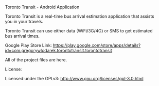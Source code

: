 Toronto Transit - Android Application

Toronto Transit is a real-time bus arrival estimation application that assists you in your travels.

Toronto Transit can use either data (WiFi/3G/4G) or SMS to get estimated bus arrival times.

Google Play Store Link:
https://play.google.com/store/apps/details?id=com.gregorywlodarek.torontotransit.torontotransit

All of the project files are here.


License:

Licensed under the GPLv3: http://www.gnu.org/licenses/gpl-3.0.html
